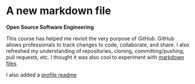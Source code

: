 # A new markdown file

**Open Source Software Engineering**

This course has helped me revisit the very purpose of *GitHub*. GitHub allows professionals to track changes to code, collaborate, and share. I also refreshed my understanding of 
repositories, cloning, committing/pushing, pull requests, etc. I thought it was also cool to experiment with [markdown files](https://guides.github.com/features/mastering-markdown/).

I also added a [profile readme](https://github.com/areskeldi)
